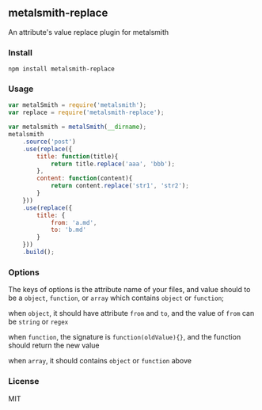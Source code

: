 ## metalsmith-replace

An attribute's value replace plugin for metalsmith

### Install

    npm install metalsmith-replace

### Usage
```js
var metalSmith = require('metalsmith');
var replace = require('metalsmith-replace');

var metalsmith = metalSmith(__dirname);
metalsmith
    .source('post')
    .use(replace({
        title: function(title){
            return title.replace('aaa', 'bbb');
        },
        content: function(content){
            return content.replace('str1', 'str2');
        }
    }))
    .use(replace({
        title: {
            from: 'a.md',
            to: 'b.md'
        }
    }))
    .build();
```

### Options

The keys of options is the attribute name of your files, and value should to
be a `object`, `function`, or `array` which contains `object` or `function`;

when `object`, it should have attribute `from` and `to`, and the value of `from` can be `string` or `regex`

when `function`, the signature is `function(oldValue){}`, and the function should return the new value

when `array`, it should contains `object` or `function` above

### License
MIT